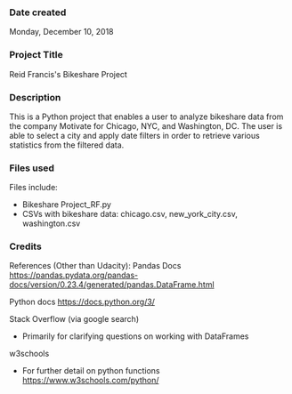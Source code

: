 ### Date created
Monday, December 10, 2018

### Project Title
Reid Francis's Bikeshare Project

### Description
This is a Python project that enables a user to analyze bikeshare data from the company Motivate for Chicago, NYC, and Washington, DC. The user is able to select a city and apply date filters in order to retrieve various statistics from the filtered data.

### Files used
Files include:
- Bikeshare Project_RF.py
- CSVs with bikeshare data: chicago.csv, new_york_city.csv, washington.csv

### Credits
References (Other than Udacity):
Pandas Docs
https://pandas.pydata.org/pandas-docs/version/0.23.4/generated/pandas.DataFrame.html

Python docs
https://docs.python.org/3/

Stack Overflow (via google search)
- Primarily for clarifying questions on working with DataFrames

w3schools
- For further detail on python functions https://www.w3schools.com/python/
